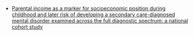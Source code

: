 

* [Parental income as a marker for socioeconomic position during childhood and later risk of developing a secondary care-diagnosed mental disorder examined across the full diagnostic spectrum: a national cohort study](https://bmcmedicine.biomedcentral.com/articles/10.1186/s12916-020-01794-5)
